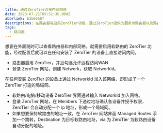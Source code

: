 ```yaml
---
title: 通过ZeroTier连接内部网络
date: 2023-07-21T09:52:38.000Z
abbrlink: b3b6660f
descriptions: 在路由器端启用ZeroTier功能，通过ZeroTier提供的服务为路由器以及路由器连接的设备组成可以在外部访问的局域网。
tags:
  - 路由器
---
```


想要在外面随时可以查看路由器和内部网络，就需要启用软路由的 ZeroTier 功能，经过配置后就可以在任何安装了 ZeroTier 的设备上直接访问内网。

- 路由器启用 ZeroTier，并且勾选允许远程访问WAN
- 登录 ZeroTier 网站，创建 Network，获取 NetworkId。

在任何安装 ZeroTier 的设备上通过 NetworkId 加入该网络，即形成了一个 ZeroTier 打造的局域网。

- 软路由/电脑/移动设备 ZeroTier 界面通过输入 NetworkId 加入网络。
- 登录 ZeroTier 网站，在 Members 下通过地址确认各设备并授予权限，ZeroTier 会自动分配一个 ip 地址，形成一个局域网。
- 如果想要保持软路由的地址一致，在 ZeroTier 网站界面 Managed Routes 添加一个跳转，Destination 为目标软路由地址，via 为 ZeroTier 为软路由设备自动分配的地址。
